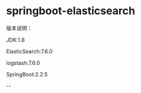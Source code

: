 # springboot-elasticsearch
版本说明：

JDK:1.8

ElasticSearch:7.6.0

logstash:7.6.0

SpringBoot:2.2.5


--
